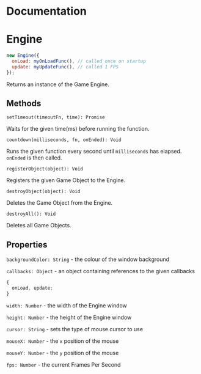 # Documentation

# Engine

```js
new Engine({
  onLoad: myOnLoadFunc(), // called once on startup
  update: myUpdateFunc(), // called 1 FPS
});
```

Returns an instance of the Game Engine.

## Methods

```
setTimeout(timeoutFn, time): Promise
```

Waits for the given time(ms) before running the function.

```
countdown(milliseconds, fn, onEnded): Void
```

Runs the given function every second until `milliseconds` has elapsed. `onEnded` is then called.

```
registerObject(object): Void
```

Registers the given Game Object to the Engine.

```
destroyObject(object): Void
```

Deletes the Game Object from the Engine.

```
destroyAll(): Void
```

Deletes all Game Objects.

## Properties

`backgroundColor: String` - the colour of the window background

`callbacks: Object` - an object containing references to the given callbacks

```js
{
  onLoad, update;
}
```

`width: Number` - the width of the Engine window

`height: Number` - the height of the Engine window

`cursor: String` - sets the type of mouse cursor to use

`mouseX: Number` - the `x` position of the mouse

`mouseY: Number` - the `y` position of the mouse

`fps: Number` - the current Frames Per Second

